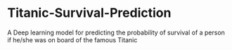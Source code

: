 # Titanic-Survival-Prediction
A Deep learning model for predicting the probability of survival of a person if he/she was on board of the famous Titanic

